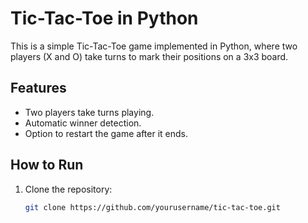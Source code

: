 # Tic-Tac-Toe in Python

This is a simple Tic-Tac-Toe game implemented in Python, where two players (X and O) take turns to mark their positions on a 3x3 board.

## Features
- Two players take turns playing.
- Automatic winner detection.
- Option to restart the game after it ends.

## How to Run

1. Clone the repository:
   ```bash
   git clone https://github.com/yourusername/tic-tac-toe.git
